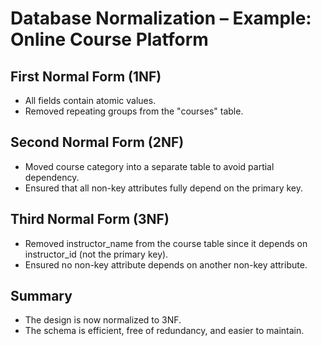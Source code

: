 # Database Normalization – Example: Online Course Platform

## First Normal Form (1NF)
- All fields contain atomic values.
- Removed repeating groups from the "courses" table.

## Second Normal Form (2NF)
- Moved course category into a separate table to avoid partial dependency.
- Ensured that all non-key attributes fully depend on the primary key.

## Third Normal Form (3NF)
- Removed instructor_name from the course table since it depends on instructor_id (not the primary key).
- Ensured no non-key attribute depends on another non-key attribute.

## Summary
- The design is now normalized to 3NF.
- The schema is efficient, free of redundancy, and easier to maintain.
